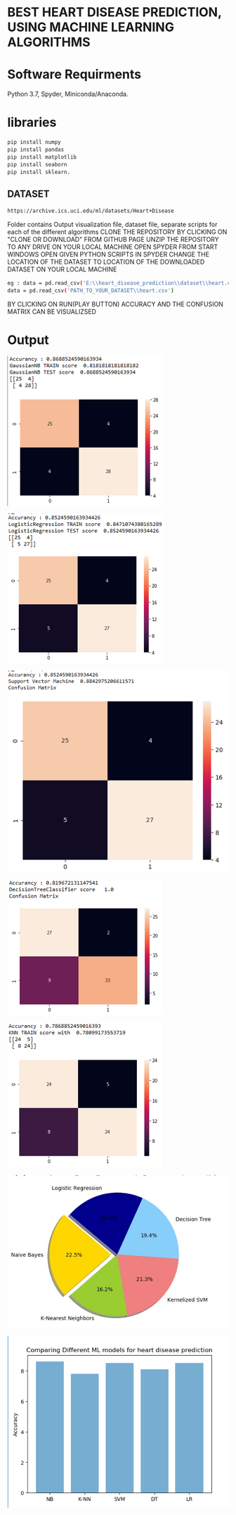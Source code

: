 # BEST HEART DISEASE PREDICTION, USING MACHINE LEARNING ALGORITHMS
#   Software Requirments
Python 3.7,
Spyder,
Miniconda/Anaconda.

# libraries
```bash
pip install numpy
pip install pandas
pip install matplotlib
pip install seaborn
pip install sklearn.
```

## DATASET 
```bash
https://archive.ics.uci.edu/ml/datasets/Heart+Disease
```

Folder contains Output visualization file, dataset file, separate scripts for each of the different algorithms
CLONE THE REPOSITORY BY CLICKING ON "CLONE OR DOWNLOAD" FROM GITHUB PAGE 
UNZIP THE REPOSITORY TO ANY DRIVE ON YOUR LOCAL MACHINE
OPEN SPYDER FROM START WINDOWS
OPEN GIVEN PYTHON SCRIPTS IN SPYDER 
CHANGE THE LOCATION OF THE DATASET TO LOCATION OF THE DOWNLOADED DATASET ON YOUR LOCAL MACHINE
```bash
eg : data = pd.read_csv('E:\\heart_disease_prediction\\dataset\\heart.csv')
data = pd.read_csv('PATH_TO_YOUR_DATASET\\heart.csv')
```
BY CLICKING ON RUN(PLAY BUTTON) ACCURACY AND THE CONFUSION MATRIX CAN BE VISUALIZSED

# Output 

![Naive Bayes](https://github.com/Innoovatum32/HeartDiseasePrediction/blob/master/output_images/NB.png)

![Logistic Regression](https://github.com/Innoovatum32/HeartDiseasePrediction/blob/master/output_images/LogisticClassifier.png)

![Support Vector Machine](https://github.com/Innoovatum32/HeartDiseasePrediction/blob/master/output_images/SVM.png)

![Decision Tree Classifier](https://github.com/Innoovatum32/HeartDiseasePrediction/blob/master/output_images/DecisionTreeClassifier.png)

![KNN](https://github.com/Innoovatum32/HeartDiseasePrediction/blob/master/output_images/KNN.png)

![Pie Chart](https://github.com/Innoovatum32/HeartDiseasePrediction/blob/master/output_images/pieChart.jpg)

![Bar Chart](https://github.com/Innoovatum32/HeartDiseasePrediction/blob/master/output_images/BarChart.png)

